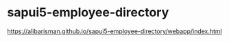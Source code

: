 # sapui5-employee-directory
https://alibarisman.github.io/sapui5-employee-directory/webapp/index.html
